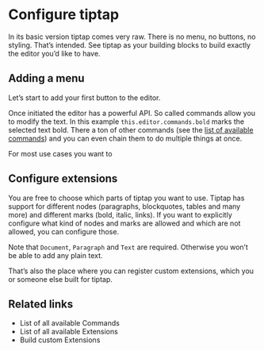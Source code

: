 # Configure tiptap

In its basic version tiptap comes very raw. There is no menu, no buttons, no styling. That’s intended. See tiptap as your building blocks to build exactly the editor you’d like to have.

## Adding a menu

Let’s start to add your first button to the editor.

<demo name="SimpleMenuBar" />

Once initiated the editor has a powerful API. So called commands allow you to modify the text. In this example `this.editor.commands.bold` marks the selected text bold. There a ton of other commands (see the [list of available commands](/commands/)) and you can even chain them to do multiple things at once.

For most use cases you want to

## Configure extensions

You are free to choose which parts of tiptap you want to use. Tiptap has support for different nodes (paragraphs, blockquotes, tables and many more) and different marks (bold, italic, links). If you want to explicitly configure what kind of nodes and marks are allowed and which are not allowed, you can configure those.

Note that `Document`, `Paragraph` and `Text` are required. Otherwise you won’t be able to add any plain text.

<demo name="ExtensionConfiguration" />

That’s also the place where you can register custom extensions, which you or someone else built for tiptap.

## Related links

* List of all available Commands
* List of all available Extensions
* Build custom Extensions